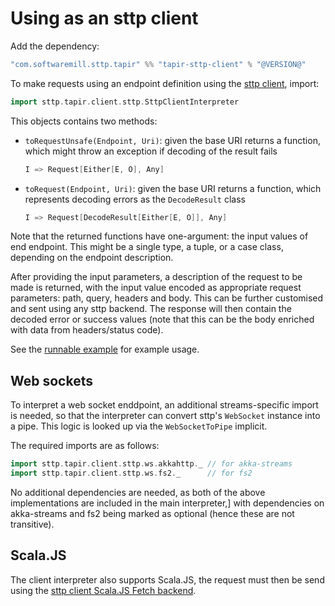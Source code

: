 # Using as an sttp client

Add the dependency:

```scala
"com.softwaremill.sttp.tapir" %% "tapir-sttp-client" % "@VERSION@"
```

To make requests using an endpoint definition using the [sttp client](https://github.com/softwaremill/sttp), import:

```scala mdoc:compile-only
import sttp.tapir.client.sttp.SttpClientInterpreter
```

This objects contains two methods:
 - `toRequestUnsafe(Endpoint, Uri)`: given the base URI returns a function, which might throw an exception if 
   decoding of the result fails
   ```scala
   I => Request[Either[E, O], Any]
   ```
 - `toRequest(Endpoint, Uri)`: given the base URI returns a function, which represents decoding errors as the `DecodeResult` 
   class
   ```scala
   I => Request[DecodeResult[Either[E, O]], Any]
   ```

Note that the returned functions have one-argument: the input values of end endpoint. This might be a
single type, a tuple, or a case class, depending on the endpoint description.

After providing the input parameters, a description of the request to be made is returned, with the input value
encoded as appropriate request parameters: path, query, headers and body. This can be further 
customised and sent using any sttp backend. The response will then contain the decoded error or success values
(note that this can be the body enriched with data from headers/status code).

See  the [runnable example](https://github.com/softwaremill/tapir/blob/master/examples/src/main/scala/sttp/tapir/examples/BooksExample.scala)
for example usage.

## Web sockets

To interpret a web socket enddpoint, an additional streams-specific import is needed, so that the interpreter can
convert sttp's `WebSocket` instance into a pipe. This logic is looked up via the `WebSocketToPipe` implicit.

The required imports are as follows:

```scala mdoc:compile-only
import sttp.tapir.client.sttp.ws.akkahttp._ // for akka-streams
import sttp.tapir.client.sttp.ws.fs2._      // for fs2
```

No additional dependencies are needed, as both of the above implementations are included in the main interpreter,]
with dependencies on akka-streams and fs2 being marked as optional (hence these are not transitive).

## Scala.JS

The client interpreter also supports Scala.JS, the request must then be send using the 
[sttp client Scala.JS Fetch backend](https://sttp.softwaremill.com/en/latest/backends/javascript/fetch.html).